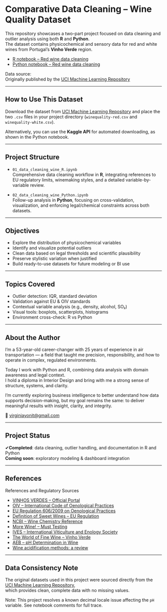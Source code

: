 # Comparative Data Cleaning – Wine Quality Dataset

This repository showcases a two-part project focused on data cleaning and outlier analysis using both **R** and **Python**.  
The dataset contains physicochemical and sensory data for red and white wines from Portugal’s **Vinho Verde** region.
- [R notebook – Red wine data cleaning](01_data_cleaning_wine_R.ipynb)
- [Python notebook – Red wine data cleaning](02_data_cleaning_wine_Python.ipynb)

Data source:  
Originally published by the [UCI Machine Learning Repository](https://archive.ics.uci.edu/dataset/186/wine+quality)

---

## How to Use This Dataset

Download the dataset from [UCI Machine Learning Repository](https://archive.ics.uci.edu/dataset/186/wine+quality)
and place the two `.csv` files in your project directory (`winequality-red.csv` and `winequality-white.csv`).

Alternatively, you can use the **Kaggle API** for automated downloading, as shown in the Python notebook.

---

## Project Structure

- `01_data_cleaning_wine_R.ipynb`  
  Comprehensive data cleaning workflow in **R**, integrating references to EU regulatory limits, winemaking styles, and a detailed variable-by-variable review.

- `02_data_cleaning_wine_Python.ipynb`  
  Follow-up analysis in **Python**, focusing on cross-validation, visualization, and enforcing legal/chemical constraints across both datasets.

---

## Objectives

- Explore the distribution of physicochemical variables  
- Identify and visualize potential outliers  
- Clean data based on legal thresholds and scientific plausibility  
- Preserve stylistic variation when justified  
- Build ready-to-use datasets for future modeling or BI use

---

## Topics Covered

- Outlier detection: IQR, standard deviation  
- Validation against EU & OIV standards  
- Contextual variable analysis (e.g., density, alcohol, SO₂)  
- Visual tools: boxplots, scatterplots, histograms  
- Environment cross-check: R vs Python  

---

## About the Author

I’m a 53-year-old career-changer with 25 years of experience in air transportation — a field that taught me precision, responsibility, and how to operate in complex, regulated environments.  

Today I work with Python and R, combining data analysis with domain awareness and legal context.  
I hold a diploma in Interior Design and bring with me a strong sense of structure, systems, and clarity.

I’m currently exploring business intelligence to better understand how data supports decision-making, but my goal remains the same: to deliver meaningful results with insight, clarity, and integrity.

📧 [virginiayonit@gmail.com](mailto:virginiayonit@gmail.com)

---

## Project Status

✔**Completed**: data cleaning, outlier handling, and documentation in R and Python  
**Coming soon**: exploratory modeling & dashboard integration

---

## References

 References and Regulatory Sources

- [VINHOS VERDES – Official Portal](https://portal.vinhoverde.pt/pt/produtos-regras-de-conformidade/GVVT)
- [OIV – International Code of Oenological Practices](https://www.oiv.int/en/technical-standards-and-documents)
- [EU Regulation 606/2009 on Oenological Practices](https://eur-lex.europa.eu/legal-content/IT/TXT/?uri=CELEX:32009R0606)
- [Definition of Sweet Wines – EU Regulation](https://eur-lex.europa.eu/legal-content/EN/TXT/?uri=CELEX%3A32019R0033)
- [NCBI – Wine Chemistry Reference](https://pmc.ncbi.nlm.nih.gov/articles/PMC10489813/#:~:text=According%20to%20Michlovsk%C3%BD%20%5B2%5D%2C,to%201.0138%20g/cm3.)
- [More Wine! – Must Testing](https://morewinemaking.com/articles/testing_wine_must#:~:text=The%20typical%20pH%20range%20for%20red%20wines%20is%20between%203.5%20and%203.8.)
- [IVES – International Viticulture and Enology Society](https://ives-openscience.eu/14307/)
- [The World of Fine Wine – Vinho Verde](https://worldoffinewine.com/news-features/vinho-verde-new-wave)
- [AEB – pH Determination in Wine](https://www.aeb-group.com/it/determinazione-del-ph-del-vino)
- [Wine acidification methods: a review](https://oeno-one.eu/article/view/7476)


---

## Data Consistency Note

The original datasets used in this project were sourced directly from the  
[UCI Machine Learning Repository](https://archive.ics.uci.edu/dataset/186/wine+quality),  
which provides clean, complete data with no missing values.

Note: This project resolves a known decimal locale issue affecting the `pH` variable. See notebook comments for full trace.
